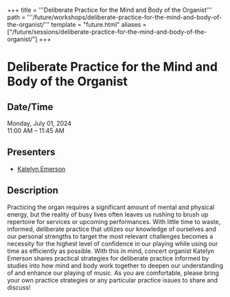 +++
title = '''Deliberate Practice for the Mind and Body of the Organist'''
path = '''/future/workshops/deliberate-practice-for-the-mind-and-body-of-the-organist/'''
template = "future.html"
aliases = ["/future/sessions/deliberate-practice-for-the-mind-and-body-of-the-organist/"]
+++

<h1>Deliberate Practice for the Mind and Body of the Organist</h1>

<h2>Date/Time</h2>
<p>Monday, July 01, 2024<br>
11:00 AM – 11:45 AM</p>
<h2>Presenters</h2>
<ul>
<li><a href="/future/presenters/katelyn-emerson/">Katelyn Emerson</a></li>
</ul>
<h2>Description</h2>

Practicing the organ requires a significant amount of mental and physical energy, but the reality of busy lives often leaves us rushing to brush up repertoire for services or upcoming performances. With little time to waste, informed, deliberate practice that utilizes our knowledge of ourselves and our personal strengths to target the most relevant challenges becomes a necessity for the highest level of confidence in our playing while using our time as efficiently as possible. With this in mind, concert organist Katelyn Emerson shares practical strategies for deliberate practice informed by studies into how mind and body work together to deepen our understanding of and enhance our playing of music. As you are comfortable, please bring your own practice strategies or any particular practice issues to share and discuss!


